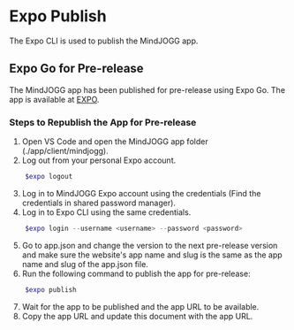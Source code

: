 # Expo Publish

The Expo CLI is used to publish the MindJOGG app.

## Expo Go for Pre-release

The MindJOGG app has been published for pre-release using Expo Go. The app is available at [EXPO](https://expo.dev/@mindjogg/mindjogg?serviceType=classic&distribution=expo-go).

### Steps to Republish the App for Pre-release

1. Open VS Code and open the MindJOGG app folder (./app/client/mindjogg).
2. Log out from your personal Expo account.

```PowerShell
    $expo logout
```

3. Log in to MindJOGG Expo account using the credentials (Find the credentials in shared password manager).
4. Log in to Expo CLI using the same credentials.

```PowerShell
    $expo login --username <username> --password <password>
```

5. Go to app.json and change the version to the next pre-release version and make sure the website's app name and slug is the same as the app name and slug of the app.json file.
6. Run the following command to publish the app for pre-release:

```PowerShell
    $expo publish

```

7. Wait for the app to be published and the app URL to be available.
8. Copy the app URL and update this document with the app URL.
